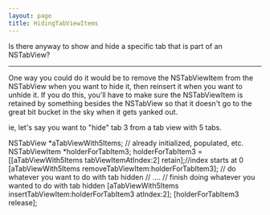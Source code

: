 ```yaml
---
layout: page
title: HidingTabViewItems
---
```


Is there anyway to show and hide a specific tab that is part of an NSTabView?

----

One way you could do it would be to remove the NSTabViewItem from the NSTabView when you want to hide it, then reinsert it when you want to unhide it.  If you do this, you'll have to make sure the NSTabViewItem is retained by something besides the NSTabView so that it doesn't go to the great bit bucket in the sky when it gets yanked out.

ie, let's say you want to "hide" tab 3 from a tab view with 5 tabs.

    
NSTabView *aTabViewWith5Items;  // already initialized, populated, etc.
NSTabViewItem *holderForTabItem3;
holderForTabItem3 = [[aTabViewWith5Items tabViewItemAtIndex:2] retain];//index starts at 0
[aTabViewWith5Items removeTabViewItem:holderForTabItem3];
// do whatever you want to do with tab hidden
// ....
// finish doing whatever you wanted to do with tab hidden
[aTabViewWith5Items insertTabViewItem:holderForTabItem3 atIndex:2];
[holderForTabItem3 release];

